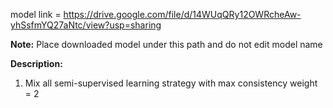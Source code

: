 model link = https://drive.google.com/file/d/14WUqQRy12OWRcheAw-yhSsfmYQ27aNtc/view?usp=sharing

**Note:** Place downloaded model under this path and do not edit model name

**Description:** 
1. Mix all semi-supervised learning strategy with max consistency weight = 2
